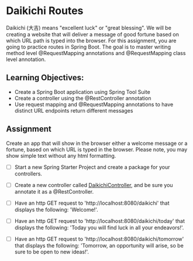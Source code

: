 # Daikichi Routes

Daikichi (大吉) means "excellent luck" or "great blessing". We will be creating a website that will deliver a message of good fortune based on which URL path is typed into the browser. For this assignment, you are going to practice routes in Spring Boot. The goal is to master writing method level @RequestMapping annotations and @RequestMapping class level annotation.

## Learning Objectives:
- Create a Spring Boot application using Spring Tool Suite
- Create a controller using the @RestController annotation
- Use request mapping and @RequestMapping annotations to have distinct URL endpoints return different messages

## Assignment
Create an app that will show in the browser either a welcome message or a fortune, based on which URL is typed in the browser. Please note, you may show simple text without any html formatting.



- [ ] Start a new Spring Starter Project and create a package for your controllers.


- [ ] Create a new controller called [DaikichiController](./daikichi-routes/src/main/java/co/tylermaxwell/daikichiroutes/controllers/DaikichiController.java), and be sure you annotate it as a @RestController.


- [ ] Have an http GET request to 'http://localhost:8080/daikichi' that displays the following: 'Welcome!'.


- [ ] Have an http GET request to 'http://localhost:8080/daikichi/today' that displays the following: 'Today you will find luck in all your endeavors!'.


- [ ] Have an http GET request to 'http://localhost:8080/daikichi/tomorrow' that displays the following: 'Tomorrow, an opportunity will arise, so be sure to be open to new ideas!'.

